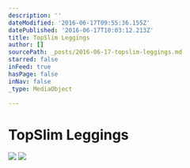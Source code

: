 ```yaml
---
description: ''
dateModified: '2016-06-17T09:55:36.155Z'
datePublished: '2016-06-17T10:03:12.213Z'
title: TopSlim Leggings
author: []
sourcePath: _posts/2016-06-17-topslim-leggings.md
starred: false
inFeed: true
hasPage: false
inNav: false
_type: MediaObject

---
```

# TopSlim Leggings
![](https://the-grid-user-content.s3-us-west-2.amazonaws.com/38f3e614-68d3-428a-926a-046f5201de7d.png)
![](https://the-grid-user-content.s3-us-west-2.amazonaws.com/192b2f80-6b8f-41fd-929c-44b7133de863.png)